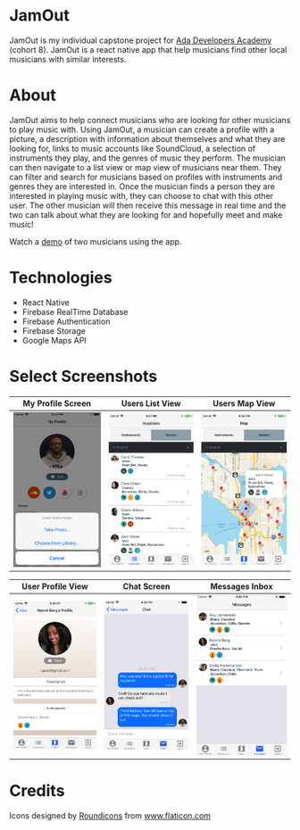 # JamOut
JamOut is my individual capstone project for [Ada Developers Academy](http://adadevelopersacademy.org/) (cohort 8).
JamOut is a react native app that help musicians find other local musicians with similar interests. 

# About
JamOut aims to help connect musicians who are looking for other musicians to play music with. Using JamOut, a musician can create a profile with a picture, a description with information about themselves and what they are looking for, links to music accounts like SoundCloud, a selection of instruments they play, and the genres of music they perform. The musician can then navigate to a list view or map view of musicians near them. They can filter and search for musicians based on profiles with instruments and genres they are interested in. Once the musician finds a person they are interested in playing music with, they can choose to chat with this other user. The other musician will then receive this message in real time and the two can talk about what they are looking for and hopefully meet and make music! 

Watch a [demo](https://youtu.be/mPyGGgCVrjM) of two musicians using the app.

# Technologies

* React Native
* Firebase RealTime Database
* Firebase Authentication
* Firebase Storage
* Google Maps API

# Select Screenshots

| My Profile Screen  |    Users List View     |  Users Map View |
|:----------:|:-------------:|:------:|
| <img src="https://github.com/rbergena/Capstone/blob/master/screenshots/ProfilePic.png" alt="MyProfileScreen" width= "250px"/>  |  <img src="https://github.com/rbergena/Capstone/blob/master/screenshots/ListView.png" alt="ListView" width= "250px"/>  | <img src="https://github.com/rbergena/Capstone/blob/master/screenshots/MapView.png" alt="MapView" width= "250px"/>|


| User Profile View |      Chat Screen    |  Messages Inbox |
|:----------:|:-------------:|:------:|
| <img src="https://github.com/rbergena/Capstone/blob/master/screenshots/ProfileView.png" alt="ProfileView" width= "250px"/>  |  <img src="https://github.com/rbergena/Capstone/blob/master/screenshots/Chat.png" alt="ChatScreen" width= "250px"/>  | <img src="https://github.com/rbergena/Capstone/blob/master/screenshots/Messages.png" alt="Messages" width= "250px"/>|

# Credits
Icons designed by [Roundicons](https://roundicons.com/) from www.flaticon.com
